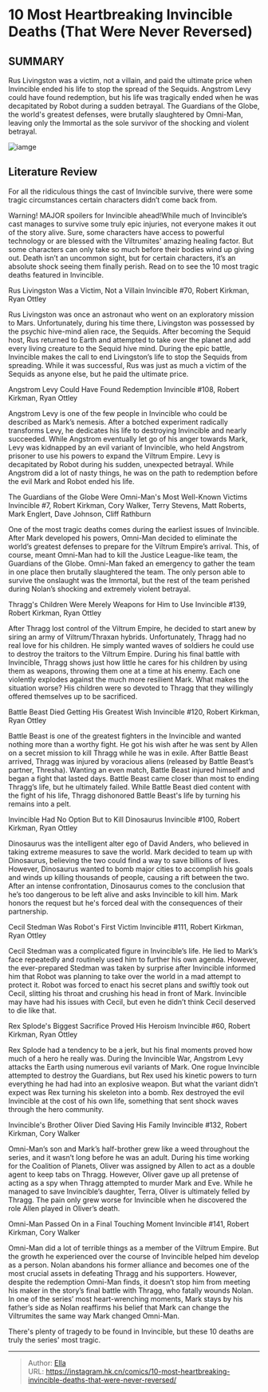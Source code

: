 # 10 Most Heartbreaking Invincible Deaths (That Were Never Reversed)


## SUMMARY 



  Rus Livingston was a victim, not a villain, and paid the ultimate price when Invincible ended his life to stop the spread of the Sequids.   Angstrom Levy could have found redemption, but his life was tragically ended when he was decapitated by Robot during a sudden betrayal.   The Guardians of the Globe, the world&#39;s greatest defenses, were brutally slaughtered by Omni-Man, leaving only the Immortal as the sole survivor of the shocking and violent betrayal.  

![iamge](https://static1.srcdn.com/wordpress/wp-content/uploads/2023/12/eve-crying-over-invincible-featured.jpg)

## Literature Review

For all the ridiculous things the cast of Invincible survive, there were some tragic circumstances certain characters didn’t come back from.




Warning! MAJOR spoilers for Invincible ahead!While much of Invincible’s cast manages to survive some truly epic injuries, not everyone makes it out of the story alive. Sure, some characters have access to powerful technology or are blessed with the Viltrumites&#39; amazing healing factor. But some characters can only take so much before their bodies wind up giving out. Death isn’t an uncommon sight, but for certain characters, it’s an absolute shock seeing them finally perish. Read on to see the 10 most tragic deaths featured in Invincible.





 Rus Livingston Was a Victim, Not a Villain 
Invincible #70, Robert Kirkman, Ryan Ottley
          

Rus Livingston was once an astronaut who went on an exploratory mission to Mars. Unfortunately, during his time there, Livingston was possessed by the psychic hive-mind alien race, the Sequids. After becoming the Sequid host, Rus returned to Earth and attempted to take over the planet and add every living creature to the Sequid hive mind. During the epic battle, Invincible makes the call to end Livingston’s life to stop the Sequids from spreading. While it was successful, Rus was just as much a victim of the Sequids as anyone else, but he paid the ultimate price.



 Angstrom Levy Could Have Found Redemption 
Invincible #108, Robert Kirkman, Ryan Ottley
         




Angstrom Levy is one of the few people in Invincible who could be described as Mark’s nemesis. After a botched experiment radically transforms Levy, he dedicates his life to destroying Invincible and nearly succeeded. While Angstrom eventually let go of his anger towards Mark, Levy was kidnapped by an evil variant of Invincible, who held Angstrom prisoner to use his powers to expand the Viltrum Empire. Levy is decapitated by Robot during his sudden, unexpected betrayal. While Angstrom did a lot of nasty things, he was on the path to redemption before the evil Mark and Robot ended his life.



 The Guardians of the Globe Were Omni-Man&#39;s Most Well-Known Victims 
Invincible #7, Robert Kirkman, Cory Walker, Terry Stevens, Matt Roberts, Mark Englert, Dave Johnson, Cliff Rathburn
          

One of the most tragic deaths comes during the earliest issues of Invincible. After Mark developed his powers, Omni-Man decided to eliminate the world’s greatest defenses to prepare for the Viltrum Empire’s arrival. This, of course, meant Omni-Man had to kill the Justice League-like team, the Guardians of the Globe. Omni-Man faked an emergency to gather the team in one place then brutally slaughtered the team. The only person able to survive the onslaught was the Immortal, but the rest of the team perished during Nolan’s shocking and extremely violent betrayal.






 Thragg&#39;s Children Were Merely Weapons for Him to Use 
Invincible #139, Robert Kirkman, Ryan Ottley
          

After Thragg lost control of the Viltrum Empire, he decided to start anew by siring an army of Viltrum/Thraxan hybrids. Unfortunately, Thragg had no real love for his children. He simply wanted waves of soldiers he could use to destroy the traitors to the Viltrum Empire. During his final battle with Invincible, Thragg shows just how little he cares for his children by using them as weapons, throwing them one at a time at his enemy. Each one violently explodes against the much more resilient Mark. What makes the situation worse? His children were so devoted to Thragg that they willingly offered themselves up to be sacrificed.



 Battle Beast Died Getting His Greatest Wish 
Invincible #120, Robert Kirkman, Ryan Ottley
          




Battle Beast is one of the greatest fighters in the Invincible and wanted nothing more than a worthy fight. He got his wish after he was sent by Allen on a secret mission to kill Thragg while he was in exile. After Battle Beast arrived, Thragg was injured by voracious aliens (released by Battle Beast’s partner, Thresha). Wanting an even match, Battle Beast injured himself and began a fight that lasted days. Battle Beast came closer than most to ending Thragg’s life, but he ultimately failed. While Battle Beast died content with the fight of his life, Thragg dishonored Battle Beast&#39;s life by turning his remains into a pelt.



 Invincible Had No Option But to Kill Dinosaurus 
Invincible #100, Robert Kirkman, Ryan Ottley
          

Dinosaurus was the intelligent alter ego of David Anders, who believed in taking extreme measures to save the world. Mark decided to team up with Dinosaurus, believing the two could find a way to save billions of lives. However, Dinosaurus wanted to bomb major cities to accomplish his goals and winds up killing thousands of people, causing a rift between the two. After an intense confrontation, Dinosaurus comes to the conclusion that he’s too dangerous to be left alive and asks Invincible to kill him. Mark honors the request but he&#39;s forced deal with the consequences of their partnership.






 Cecil Stedman Was Robot&#39;s First Victim 
Invincible #111, Robert Kirkman, Ryan Ottley
          

Cecil Stedman was a complicated figure in Invincible’s life. He lied to Mark’s face repeatedly and routinely used him to further his own agenda. However, the ever-prepared Stedman was taken by surprise after Invincible informed him that Robot was planning to take over the world in a mad attempt to protect it. Robot was forced to enact his secret plans and swiftly took out Cecil, slitting his throat and crushing his head in front of Mark. Invincible may have had his issues with Cecil, but even he didn’t think Cecil deserved to die like that.



 Rex Splode&#39;s Biggest Sacrifice Proved His Heroism 
Invincible #60, Robert Kirkman, Ryan Ottley
          




Rex Splode had a tendency to be a jerk, but his final moments proved how much of a hero he really was. During the Invincible War, Angstrom Levy attacks the Earth using numerous evil variants of Mark. One rogue Invincible attempted to destroy the Guardians, but Rex used his kinetic powers to turn everything he had had into an explosive weapon. But what the variant didn’t expect was Rex turning his skeleton into a bomb. Rex destroyed the evil Invincible at the cost of his own life, something that sent shock waves through the hero community.



 Invincible&#39;s Brother Oliver Died Saving His Family 
Invincible #132, Robert Kirkman, Cory Walker
         

Omni-Man’s son and Mark’s half-brother grew like a weed throughout the series, and it wasn’t long before he was an adult. During his time working for the Coalition of Planets, Oliver was assigned by Allen to act as a double agent to keep tabs on Thragg. However, Oliver gave up all pretense of acting as a spy when Thragg attempted to murder Mark and Eve. While he managed to save Invincible’s daughter, Terra, Oliver is ultimately felled by Thragg. The pain only grew worse for Invincible when he discovered the role Allen played in Oliver’s death.






 Omni-Man Passed On in a Final Touching Moment 
Invincible #141, Robert Kirkman, Cory Walker
         

Omni-Man did a lot of terrible things as a member of the Viltrum Empire. But the growth he experienced over the course of Invincible helped him develop as a person. Nolan abandons his former alliance and becomes one of the most crucial assets in defeating Thragg and his supporters. However, despite the redemption Omni-Man finds, it doesn’t stop him from meeting his maker in the story’s final battle with Thragg, who fatally wounds Nolan. In one of the series’ most heart-wrenching moments, Mark stays by his father’s side as Nolan reaffirms his belief that Mark can change the Viltrumites the same way Mark changed Omni-Man.

There&#39;s plenty of tragedy to be found in Invincible, but these 10 deaths are truly the series&#39; most tragic.






---

> Author: [Ella](https://instagram.hk.cn/)  
> URL: https://instagram.hk.cn/comics/10-most-heartbreaking-invincible-deaths-that-were-never-reversed/  

